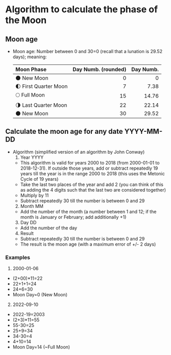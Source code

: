 # Algorithm to calculate the phase of the Moon
## Moon age
* Moon age: Number between 0 and 30=0 (recall that a lunation is 29.52 days); meaning:
 
  | Moon Phase        | Day Numb. (rounded) | Day Numb. |
  | :---              |     ---:            |      ---: |
  | 🌑 New Moon          | 0                   | 0         |
  | 🌓 First Quarter Moon| 7                   | 7.38      |
  | 🌕 Full Moon         | 15                  | 14.76     |
  | 🌗 Last Quarter Moon | 22                  | 22.14     |
  | 🌑 New Moon          | 30                  | 29.52     |

## Calculate the moon age for any date YYYY-MM-DD
* Algorithm (simplified version of an algorithm by John Conway)
  1. Year YYYY
    * This algorithm is valid for years 2000 to 2018 (from 2000-01-01 to 2018-12-31). If outside those years, add or subtract repeatedly 19 years till the year is in the range  2000 to 2018 (this uses the Metonic Cycle of 19 years)
    * Take the last two places of the year and add 2 (you can think of this as adding the 4 digits such that the last two are considered together)
    * Multiply by 11
    * Subtract repeatedly 30 till the number is between 0 and 29
  2. Month MM
    * Add the number of the month (a number between 1 and 12; if the month is January or February; add additionally +1)
  3. Day DD
    * Add the number of the day
  4. Result
    * Subtract repeatedly 30 till the number is between 0 and 29
    * The result is the moon age (with a maximum error of +/- 2 days)

### Examples
1. 2000-01-06
  * (2+00)*11=22
  * 22+1+1=24
  * 24+6=30
  * Moon Day=0 (New Moon)
2. 2022-09-10
  * 2022-19=2003
  * (2+3)*11=55
  * 55-30=25
  * 25+9=34
  * 34-30=4
  * 4+10=14
  * Moon Day=14 (~Full Moon)  
